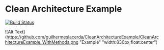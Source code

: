 # Clean Architecture Example

[![Build Status](https://travis-ci.org/guilhermeslacerda/CleanArchitectureExample.svg?branch=master)](https://travis-ci.org/guilhermeslacerda/CleanArchitectureExample)

![Alt Text](https://github.com/guilhermeslacerda/CleanArchitectureExample/CleanArchitectureExample_WithMethods.png "Example" "width:830px;float:center")
